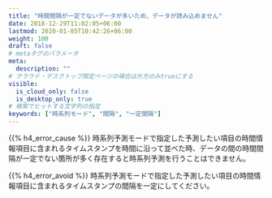 ```yaml
---
title: "時間間隔が一定でないデータが多いため、データが読み込めません"
date: 2018-12-29T11:02:05+06:00
lastmod: 2020-01-05T10:42:26+06:00
weight: 100
draft: false
# metaタグのパラメータ
meta:
  description: ""
# クラウド・デスクトップ限定ページの場合は片方のみtrueにする
visible:
  is_cloud_only: false
  is_desktop_only: true
# 検索でヒットする文字列の指定
keywords: ["時系列モード", "間隔", "一定間隔"]
---
```


{{% h4_error_cause %}}
時系列予測モードで指定した予測したい項目の時間情報項目に含まれるタイムスタンプを時間に沿って並べた時、データの間の時間間隔が一定でない箇所が多く存在すると時系列予測を行うことはできません。

{{% h4_error_avoid %}}
時系列予測モードで指定した予測したい項目の時間情報項目に含まれるタイムスタンプの間隔を一定にしてください。
